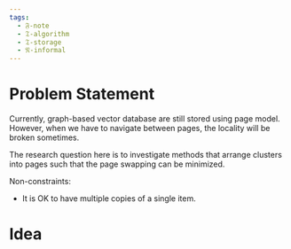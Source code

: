 ```yaml
---
tags:
  - 𝔉-note
  - 𝔗-algorithm
  - 𝔗-storage
  - 𝔑-informal
---
```

# Problem Statement

Currently, graph-based vector database are still stored using page model. However, when we have to navigate between pages, the locality will be broken sometimes. 

The research question here is to investigate methods that arrange clusters into pages such that the page swapping can be minimized. 

Non-constraints: 
- It is OK to have multiple copies of a single item. 

# Idea

